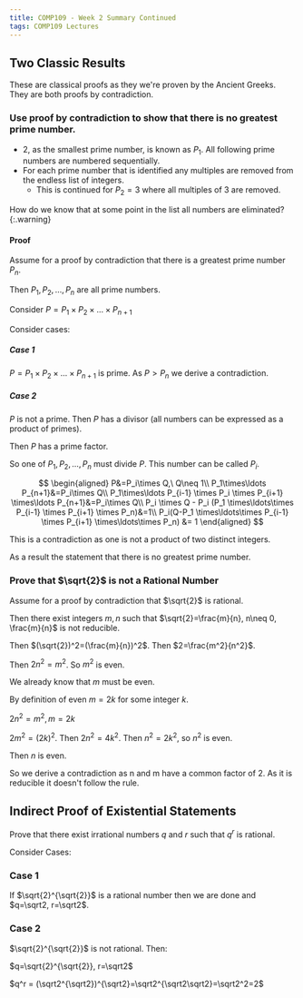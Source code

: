 ```yaml
---
title: COMP109 - Week 2 Summary Continued
tags: COMP109 Lectures
---
```

## Two Classic Results
These are classical proofs as they we're proven by the Ancient Greeks. They are both proofs by contradiction.

### Use proof by contradiction to show that there is no greatest prime number.
* 2, as the smallest prime number, is known as $P_1$. All following prime numbers are numbered sequentially.
* For each prime number that is identified any multiples are removed from the endless list of integers.
	* This is continued for $P_2=3$ where all multiples of 3 are removed.
	
How do we know that at some point in the list all numbers are eliminated?
{:.warning}

#### Proof
Assume for a proof by contradiction that there is a greatest prime number $P_n$.

Then $P_1, P_2, \ldots , P_n$ are all prime numbers.

Consider $P=P_1\times P_2\times \ldots \times P_{n+1}$

Consider cases:

##### Case 1
$P=P_1\times P_2\times \ldots \times P_{n+1}$ is prime. As $P>P_n$ we derive a contradiction.

##### Case 2
$P$ is not a prime. Then $P$ has a divisor (all numbers can be expressed as a product of primes).

Then $P$ has a prime factor.

So one of $P_1, P_2, \ldots , P_n$ must divide $P$. This number can be called $P_i$. 

$$
\begin{aligned}
P&=P_i\times Q,\ Q\neq 1\\
P_1\times\ldots P_{n+1}&=P_i\times Q\\
P_1\times\ldots P_{i-1} \times P_i \times P_{i+1} \times\ldots P_{n+1}&=P_i\times Q\\
P_i \times Q - P_i (P_1 \times\ldots\times P_{i-1} \times P_{i+1} \times P_n)&=1\\
P_i(Q-P_1 \times\ldots\times P_{i-1} \times P_{i+1} \times\ldots\times P_n) &= 1
\end{aligned}
$$

This is a contradiction as one is not a product of two distinct integers.

As a result the statement that there is no greatest prime number.

### Prove that $\sqrt{2}$ is not a Rational Number
Assume for a proof by contradiction that $\sqrt{2}$ is rational.

Then there exist integers $m,n$ such that $\sqrt{2}=\frac{m}{n}, n\neq 0, \frac{m}{n}$ is not reducible.

Then $(\sqrt{2})^2=(\frac{m}{n})^2$. Then $2=\frac{m^2}{n^2}$.

Then $2n^2=m^2$. So $m^2$ is even.

We already know that $m$ must be even. 

By definition of even $m=2k$ for some integer $k$. 

$2n^2=m^2, m=2k$

$2m^2=(2k)^2$. Then $2n^2=4k^2$. Then $n^2=2k^2$, so $n^2$ is even. 

Then $n$ is even.

So we derive a contradiction as n and m have a common factor of $2$. As it is reducible it doesn't follow the rule.

## Indirect Proof of Existential Statements
Prove that there exist irrational numbers $q$ and $r$ such that $q^r$ is rational.

Consider Cases:

### Case 1
If $\sqrt{2}^{\sqrt{2}}$ is a rational number then we are done and $q=\sqrt2, r=\sqrt2$.

### Case 2
$\sqrt{2}^{\sqrt{2}}$ is not rational. Then:

$q=\sqrt{2}^{\sqrt{2}}, r=\sqrt2$

$q^r = (\sqrt2^{\sqrt2})^{\sqrt2}=\sqrt2^{\sqrt2\sqrt2}=\sqrt2^2=2$ 
